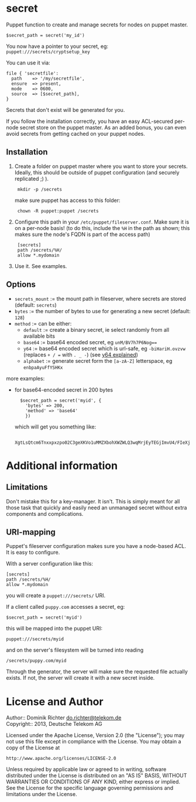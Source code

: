 secret
======

Puppet function to create and manage secrets for nodes on puppet master.

    $secret_path = secret('my_id')

You now have a pointer to your secret, eg: `puppet:///secrets/cryptsetup_key`

You can use it via:

    file { 'secretfile':
      path    => '/my/secretfile',
      ensure  => present,
      mode    => 0600,
      source  => [$secret_path],
    }

Secrets that don't exist will be generated for you.

If you follow the installation correctly, you have an easy ACL-secured per-node secret store on the puppet master. As an added bonus, you can even avoid secrets from getting cached on your puppet nodes.


Installation
------------

1. Create a folder on puppet master where you want to store your secrets. Ideally, this should be outside of puppet configuration (and securely replicated ;) ).

        mkdir -p /secrets

    make sure puppet has access to this folder:

        chown -R puppet:puppet /secrets

2. Configure this path in your `/etc/puppet/fileserver.conf`. Make sure it is on a per-node basis! (to do this, include the `%H` in the path as shown; this makes sure the node's FQDN is part of the access path)

        [secrets]
        path /secrets/%H/
        allow *.mydomain

3. Use it. See examples.


Options
-------

* `secrets_mount` := the mount path in fileserver, where secrets are stored (default: `secrets`)
* `bytes` := the number of bytes to use for generating a new secret (default: `128`)
* `method` := can be either:
  * `default` := create a binary secret, ie select randomly from all available bits
  * `base64` := base64 encoded secret, eg `unM/BV7h7P6Nog==`
  * `y64` := base64 encoded secret which is url-safe, eg `-biHariH.ovzvw`
    (replaces ` + / = ` with ` . _ - `) (see [y64 explained](http://www.yuiblog.com/blog/2010/07/06/in-the-yui-3-gallery-base64-and-y64-encoding/ "In the YUI 3 Gallery: Base64 and Y64 encoding"))
  * `alphabet` := generate secret form the `[a-zA-Z]` letterspace, eg `enbpaAyuFfYSHKx`

more examples:

* for base64-encoded secret in 200 bytes

        $secret_path = secret('myid', {
          'bytes' => 200,
          'method' => 'base64'
          })

    which will get you something like:

        XgtLsQtcm6Tnxxpxzpo02C3geXKVo1uMMZXbohXWZWLQ3wqMrjEyTEGjImvU4/FIeXj01C+KM8R2oBu28qlLzzZX+4eaWny9n+76bRURbbZmOU7pNks5wB5lw3Y32kVlBiiiu0hMDYjqIuZ7kcwPSpO6a+Cxr/b5iToii13Ni29DXjYZq1SyPwfW3a2/qbIY4ziX3VLCRbWkzugecUVJ8mFXVniUG7Ssvu79XxXKfJJ9Vx9HbMYQJs7VAz0ZHND9FdqMknDEaIw=



Additional information
======================

Limitations
-----------

Don't mistake this for a key-manager. It isn't. This is simply meant for all those task that quickly and easily need an unmanaged secret without extra components and complications.


URI-mapping
-----------

Puppet's fileserver configuration makes sure you have a node-based ACL. It is easy to configure.

With a server configuration like this:

    [secrets]
    path /secrets/%H/
    allow *.mydomain

you will create a `puppet:///secrets/` URI.

If a client called `puppy.com` accesses a secret, eg:

    $secret_path = secret('myid')

this will be mapped into the puppet URI:

    puppet:///secrets/myid

and on the server's filesystem will be turned into reading

    /secrets/puppy.com/myid

Through the generator, the server will make sure the requested file actually exists.
If not, the server will create it with a new secret inside.



License and Author
==================

Author:: Dominik Richter <do.richter@telekom.de>  
Copyright:: 2013, Deutsche Telekom AG

Licensed under the Apache License, Version 2.0 (the "License");
you may not use this file except in compliance with the License.
You may obtain a copy of the License at

    http://www.apache.org/licenses/LICENSE-2.0

Unless required by applicable law or agreed to in writing, software
distributed under the License is distributed on an "AS IS" BASIS,
WITHOUT WARRANTIES OR CONDITIONS OF ANY KIND, either express or implied.
See the License for the specific language governing permissions and
limitations under the License.

